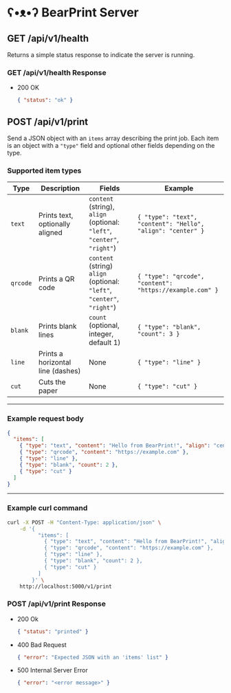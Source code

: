 # ʕ•ᴥ•ʔ BearPrint Server

## GET /api/v1/health

Returns a simple status response to indicate the server is running.

### GET /api/v1/health Response

- 200 OK

  ```json
  { "status": "ok" }
  ```

## POST /api/v1/print

Send a JSON object with an `items` array describing the print job. Each item is an object with a `"type"` field and optional other fields depending on the type.

### Supported item types

| Type     | Description                                      | Fields                                                                  | Example                                                     |
|----------|--------------------------------------------------|-------------------------------------------------------------------------|-------------------------------------------------------------|
| `text`   | Prints text, optionally aligned                  | `content` (string), `align` (optional: `"left"`, `"center"`, `"right"`) | `{ "type": "text", "content": "Hello", "align": "center" }` |
| `qrcode` | Prints a QR code                                 | `content` (string)  `align` (optional: `"left"`, `"center"`, `"right"`) | `{ "type": "qrcode", "content": "https://example.com" }`    |
| `blank`  | Prints blank lines                               | `count` (optional, integer, default 1)                                  | `{ "type": "blank", "count": 3 }`                           |
| `line`   | Prints a horizontal line (dashes)                | None                                                                    | `{ "type": "line" }`                                        |
| `cut`    | Cuts the paper                                   | None                                                                    | `{ "type": "cut" }`                                         |

---

### Example request body

```json
{
  "items": [
    { "type": "text", "content": "Hello from BearPrint!", "align": "center" },
    { "type": "qrcode", "content": "https://example.com" },
    { "type": "line" },
    { "type": "blank", "count": 2 },
    { "type": "cut" }
  ]
}
```

---

### Example curl command

```bash
curl -X POST -H "Content-Type: application/json" \
    -d '{
          "items": [
            { "type": "text", "content": "Hello from BearPrint!", "align": "center" },
            { "type": "qrcode", "content": "https://example.com" },
            { "type": "line" },
            { "type": "blank", "count": 2 },
            { "type": "cut" }
          ]
        }' \
    http://localhost:5000/v1/print
```

### POST /api/v1/print Response

- 200 Ok

  ```json
  { "status": "printed" }
  ```

- 400 Bad Request

  ```json
  { "error": "Expected JSON with an 'items' list" }
  ```

- 500 Internal Server Error

  ```json
  { "error": "<error message>" }
  ```
